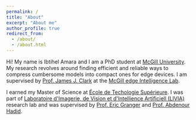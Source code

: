 ```yaml
---
permalink: /
title: "About"
excerpt: "About me"
author_profile: true
redirect_from: 
  - /about/
  - /about.html
---
```


Hi! My name is Ibtihel Amara and I am a PhD student at [McGill University](https://www.mcgill.ca/). 
My research revolves around finding efficient and reliable ways to compress cumbersome models into compact ones for edge devices. 
I am supervised by [Prof. James J. Clark](http://www.cim.mcgill.ca/~clark/) at the [McGill edge Intelligence Lab](https://meil.ece.mcgill.ca/). 

I earned my Master of Science at [École de Techologie Supérieure](https://www.etsmtl.ca/). I was part of [Laboratoire d'Imagerie, de Vision et d'Intellience Artificiell (LIVIA)](https://liviamtl.ca/) research lab and was supervised by [Prof. Eric Granger](https://liviamtl.ca/pages/regular-members/eric-granger-copy/) and [Prof. Abdenour Hadid](https://scholar.google.com/citations?user=Obhn_AkAAAAJ&hl=en).

